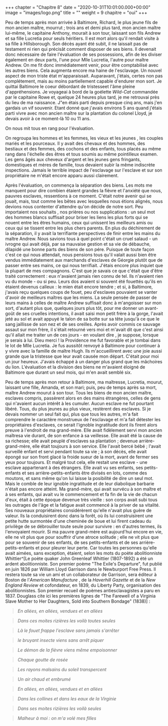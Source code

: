 +++
chapter = "Chapitre 8"
date = "2020-10-31T10:01:00.000+00:00"
image = "images/logo.png"
title = ""
weight = 9
chapitre = "oui"
+++ 

Peu de temps après mon arrivée à Baltimore, Richard, le plus jeune fils de mon ancien maître, mourrut ; trois ans et demi plus tard, mon ancien maître lui-même, le capitaine Anthony, mourait à son tour, laissant son fils Andrew et sa fille Lucretia pour seuls héritiers. Il est mort alors qu'il rendait visite à sa fille à Hillsborough. Son décès ayant été subit, il ne laissait pas de testament ni rien qui précisât comment disposer de ses biens. Il devenait donc nécessaire de faire l'évaluation de ses possessions, afin de les diviser également en deux parts, l'une pour Mlle Lucretia, l'autre pour maître Andrew. On me fit donc immédiatement venir, pour être comptabilisé avec les autres biens. Cela augmenta encore ma haine de l'esclavage. Un nouvel aspect de mon triste état m'apparaissait. Auparavant, j'étais, certes non pas complétement, mais au moins partiellement capable d'endurer mon sort. Je quittai Baltimore le coeur débordant de tristesseet l'âme pleine d'appréhensions. Je voyageai à bord de la goélette _Wild-Cat_ commandée par le capitaine Rowe et, quelque 24 heures plus tard, je me retrouvai près du lieu de ma naissance. J"en étais parti depuis presque cinq ans, mais j'en gardais un vif souvenir. Etant donné que j'avais environs 5 ans quand j'étais parti vivre avec mon ancien maître sur la plantation du colonel Lloyd, je devais avoir à ce moment-là 10 ou 11 ans.
  
  On nous mit tous en rang pour l'évaluation. 

On regroupa les hommes et les femmes, les vieux et les jeunes , les couples mariés et les pourceaux. Il y avait des chevaux et des hommes, des bestiaux et des femmes, des cochons et des enfants, tous placés au même rang dans l'échelle des êtres et tous soumis au même pointilleux examen. Les gens âgés aux cheveux d'argent et les jeunes gens fringants, domestiques et mères de famille, tous devaient subir la même indiscrète inspections. Jamais le terrible impact de l'esclavage sur l'esclave et sur son propriétaire ne m'était encore apparu aussi clairement. 
  
  Après l'évaluation, on commença la séparation des biens. Les mots me manquent pour dire combien étaient grandes la fièvre et l'anxiété que nous, pauvres esclaves, ressentions à ce moment. C'était notre avenir qui se jouait, mais, tout comme les bêtes avec lesquelles nous étions alignés, nous devions nous contenter d'attendre qu'on décide de notre sort. Peu importaient nos souhaits , nos prières ou nos supplications : un seul mot des hommes blancs suffisait pour briser les liens les plus forts qui se nouent entre les êtres humains, ceux qui unissent les meilleurs amis ou ceux qui se tissent entre les plus chers parents. En plus du déchirement de la séparation, il y avait la terrifiante perspectives de finir entre les mains du maître Andrew. Nous savions tous à quel point c'était un cruel salaud - un ivrogne qui avait déjà, par sa mauvaise gestion et sa vie de débauche, dilapidé une bonne parts des biens de son pére. Puisque de toute façon c'est ce qui nous attendait, nous pensions tous qu'il valait aussi bien être vendus immédiatement aux marchands d'esclaves de Géorgie plutôt que de passer entre ses mains, ce qui nous terrifiait.
J'étais encore plus inquiet que la plupart de mes compagnons. C'est que je savais ce que c'était que d'être traité correctement : eux n'avaient jamais rien connu de tel. Ils n'avaient rien vu du monde - ou si peu. Leurs dos avaient si souvent été fouettés qu'ils en étaient devenus calleux : le mien était encore tendre ; et si, à Baltimore, j'avais reçu quelques coups de fouet, peu d'esclaves pouvaient se vanter d'avoir de meilleurs maîtres que les miens. La seule pensée de passer de leurs mains à celles de maître Andrew suffisait donc à m'angoisser sur mon sort, d'autant plus que, quelques jours plus tôt, pour me donner un avant-goût de ses cruelles intentions, il avait saisi mon petit frère à la gorge, l'avait jeté au sol et avait appuyé le talon de sa botte sur sa tête jusqu'à ce que le sang jaillisse de son nez et de ses oreilles. Après avoir commis ce sauvage assaut sur mon frère, il s'était retourné vers moi et m'avait dit que c'est ainsi qu'il allait me traiter un de ces jours - en voulant dire , je suppose, lorsque je serais à lui. Dieu merci ! la Providence me fut favorable et je tombai dans le lot de Mlle Lucretia. Je fus aussitôt renvoyé à Baltimore pour continuer à y vivre avec la famille de maître Hugh. Ils m'accueillirent avec une joie aussi grande que la tristesse que leur avait causée mon départ. C'était pour moi un jour heureux. J'avais échappé à un danger plus grand que les mâchoires du lion. L'évaluation et la division des biens ne m'avaient éloigné de Baltimore que durant un seul mois, qui m'en avait semblé six.
  
  Peu de temps après mon retour à Baltimore, ma maîtresse, Lucretia, mourut, laissant une fille, Amanda, et son mari; puis, peu de temps après sa mort, maître Andrew mourut à son tour. Tous les biens de mon ancien maître, esclaves compris, passèrent alors en des mains étrangères, celles de gens qui n'avaient aucun intérêt à les cumuler. Aucun esclave ne fut pourtant libéré. Tous, du plus jeunes au plus vieux, restèrent des esclaves. Si je devais nommer un seul fait qui, plus que tous les autres, m'a fait comprendre le caractère monstrueux de l'esclavage et m'a fait détester les propriétaires d'esclaves, ce serait l'ignoble ingratitude dont ils firent alors preuve à l'endroit de ma grand-mère. Elle avait fidèlement servi mon ancien maîtresa vie durant, de son enfance à sa veillesse. Elle avait été la cause de sa richesse; elle avait peuplé d'esclaves sa plantation ; devenue arrière-grand-mère, elle était toujours à son service. Elle l'avait bercé bébé ; l'avait surveillé enfant et servi pendant toute sa vie ; à son décès, elle avait épongé sur son front glacé la froide sueur de la mort, avant de fermer ses yeux pour toujours. Et malgré tout cela, elle restait une esclave - une esclave appartenant à des étrangers. Elle avait vu ses enfants, ses petits-enfants et ses arrière-petits-enfants être divisés en lots, comme des moutons, et sans même qu'on lui laisse la posibilité de dire un seul mot. Mais le comble de leur ignoble ingratitude et de leur diabolique barbarie n'était pas encore atteint. Ma grand-mère, qui avait survécu à son maître et à ses enfants, qui avait vu le commencement et fa fin de la vie de chacun d'eux, était à cette époque devenue très vieille : son corps avait subi tous les outrages de l'âge et la fatigue avait commencé à la priver de sa vitalité. Ses nouveaux propriétaires considérèrent qu'elle n'avait plus guère de valeur. Ils la conduisirent donc dans la forêt, où ils lui construisirent une petite hutte surmontée d'une cheminée de boue et lui firent cadeau du privilège de se débrouiller toute seule pour survivre : en d'autres termes, ils l'envoyaient mourir. Si ma pauvre grand-mère est aujourd'hui encore en vie, elle ne vit plus que pour souffrir d'une atroce solitude ; elle ne vit plus que pour se souvenir de ses enfants, de ses petits-enfants et de ses arrière-petits-enfants et pour pleurer leur perte. Car toutes les personnes qu'elle avait aimées, sans exception, étaient, selon les mots du poète abolitionniste Whittier^[Le poète quaker John Greenleaf Whittier (1807-1892) a été un ardent abolitionniste. Son premier poème "The Exile's Departure", fut publié en juin 1826 par William Lloyd Garrison dans le Newburport Free Press. Il restera toute sa vie un ami et un collaborateur de Garrison, sera éditeur à Boston de l'_American Manufacture_ , de la _Haverhill Gazette_ et de la _New England Review_ et cofondateur, en 1839, du Liberty Party, organisation des abolitionnistes. Son premier recueil de poèmes antiesclavagistes a paru en 1837. Douglass cite ici les premières lignes de "The Farewell of a Virginia Slave Mother to Her Daughters, Sold into Southern Bondage" (1838)] : 

  >_En allées, en allées, vendues et en allées_
  
  >_Dans ces moites rizières les voilà toutes seules_ 
  
  >_Là le fouet frappe l'esclave sans jamais s'arrêter_
  
  >_le bruyant insecte viens sans arrêt piquer_
  
  >_Le démon de la fièvre viens même empoisonner_
  
  >_Chaque goutte de rosée_
  
  >_Les rayons malsains du soleil transpercent_
  
  >_Un air chaud et embrumé_
  
  >_En allées, en allées, vendues et en allées_
  
  >_Dans les collines et dans les eaux de la Virginie_
  
  >_Dans ses moites rizières les voilà seules_
  
  >_Malheur à moi : on m'a volé mes filles_

